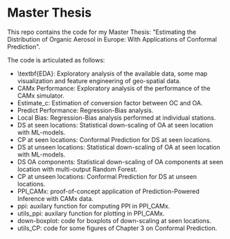 # Master Thesis
This repo contains the code for my Master Thesis: "Estimating the Distribution of Organic Aerosol in Europe: With Applications of Conformal Prediction".

The code is articulated as follows:

- \textbf{EDA}: Exploratory analysis of the available data, some map visualization and feature engineering of geo-spatial data.
- CAMx Performance: Exploratory analysis of the performance of the CAMx simulator.
- Estimate_c: Estimation of conversion factor between OC and OA.
- Predict Performance: Regression-Bias analysis.
- Local Bias: Regression-Bias analysis performed at individual stations.
- DS at seen locations: Statistical down-scaling of OA at seen location with ML-models.
- CP at seen locations: Conformal Prediction for DS at seen locations.
- DS at unseen locations: Statistical down-scaling of OA at seen location with ML-models.
- DS OA components: Statistical down-scaling of OA components at seen location with multi-output Random Forest.
- CP at unseen locations: Conformal Prediction for DS at unseen locations.
- PPI_CAMx: proof-of-concept application of Prediction-Powered Inference with CAMx data.
- ppi: auxilary function for computing PPI in PPI_CAMx.
- utils_ppi: auxilary function for plotting in PPI_CAMx.
- down-boxplot: code for boxplots of down-scaling at seen locations.
- utils_CP: code for some figures of Chapter 3 on Conformal Prediction.
 



